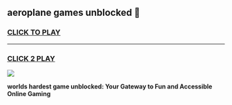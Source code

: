
## aeroplane games unblocked 👋
<h3>
<a href="https://premium.freeplayer.one?title=aeroplane_games_unblocked&ref=13F">CLICK TO PLAY</a></h3>
<hr>

<h3>
<a href="https://premium.freeplayer.one?title=aeroplane_games_unblocked&ref=13F">CLICK 2 PLAY</a>
  
</h3>

<a href="https://premium.freeplayer.one?title=aeroplane_games_unblocked&ref=12F/"><img src="https://clearcache.store/games.png"></a>


**worlds hardest game unblocked: Your Gateway to Fun and Accessible Online Gaming**
